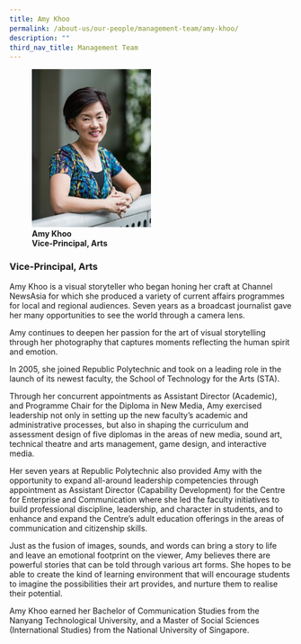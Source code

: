 ```yaml
---
title: Amy Khoo
permalink: /about-us/our-people/management-team/amy-khoo/
description: ""
third_nav_title: Management Team
---
```

<figure>
<img style="width:50%" src="/images/amy-khoo.jpg">
<figcaption> <strong>Amy Khoo<br>
Vice-Principal, Arts</strong> </figcaption>
</figure>

### Vice-Principal, Arts

Amy Khoo is a visual storyteller who began honing her craft at Channel NewsAsia for which she produced a variety of current affairs programmes for local and regional audiences. Seven years as a broadcast journalist gave her many opportunities to see the world through a camera lens.  
  
Amy continues to deepen her passion for the art of visual storytelling through her photography that captures moments reflecting the human spirit and emotion.  
  
In 2005, she joined Republic Polytechnic and took on a leading role in the launch of its newest faculty, the School of Technology for the Arts (STA).  
  
Through her concurrent appointments as Assistant Director (Academic), and Programme Chair for the Diploma in New Media, Amy exercised leadership not only in setting up the new faculty’s academic and administrative processes, but also in shaping the curriculum and assessment design of five diplomas in the areas of new media, sound art, technical theatre and arts management, game design, and interactive media.  
  
Her seven years at Republic Polytechnic also provided Amy with the opportunity to expand all-around leadership competencies through appointment as Assistant Director (Capability Development) for the Centre for Enterprise and Communication where she led the faculty initiatives to build professional discipline, leadership, and character in students, and to enhance and expand the Centre’s adult education offerings in the areas of communication and citizenship skills.  
  
Just as the fusion of images, sounds, and words can bring a story to life and leave an emotional footprint on the viewer, Amy believes there are powerful stories that can be told through various art forms. She hopes to be able to create the kind of learning environment that will encourage students to imagine the possibilities their art provides, and nurture them to realise their potential.  
  
Amy Khoo earned her Bachelor of Communication Studies from the Nanyang Technological University, and a Master of Social Sciences (International Studies) from the National University of Singapore.